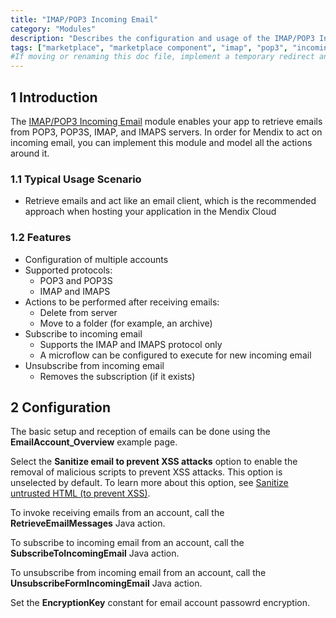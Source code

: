```yaml
---
title: "IMAP/POP3 Incoming Email"
category: "Modules"
description: "Describes the configuration and usage of the IMAP/POP3 Incoming Email module, which is available in the Mendix Marketplace."
tags: ["marketplace", "marketplace component", "imap", "pop3", "incoming email", "encryption", "platform support"]
#If moving or renaming this doc file, implement a temporary redirect and let the respective team know they should update the URL in the product. See Mapping to Products for more details.
---
```


## 1 Introduction

The [IMAP/POP3 Incoming Email](https://marketplace.mendix.com/link/component/1042/) module enables your app to retrieve emails from POP3, POP3S, IMAP, and IMAPS servers. In order for Mendix to act on incoming email, you can implement this module and model all the actions around it.

### 1.1 Typical Usage Scenario

* Retrieve emails and act like an email client, which is the recommended approach when hosting your application in the Mendix Cloud

### 1.2 Features

* Configuration of multiple accounts
* Supported protocols:
	* POP3 and POP3S
	* IMAP and IMAPS
* Actions to be performed after receiving emails:
	* Delete from server
	* Move to a folder (for example, an archive)
* Subscribe to incoming email
	* Supports the IMAP and IMAPS protocol only
	* A microflow can be configured to execute for new incoming email
* Unsubscribe from incoming email
	* Removes the subscription (if it exists)

## 2 Configuration

The basic setup and reception of emails can be done using the **EmailAccount_Overview** example page.

Select the **Sanitize email to prevent XSS attacks** option to enable the removal of malicious scripts to prevent XSS attacks. This option is unselected by default. To learn more about this option, see [Sanitize untrusted HTML (to prevent XSS)](https://jsoup.org/cookbook/cleaning-html/safelist-sanitizer).

To invoke receiving emails from an account, call the **RetrieveEmailMessages** Java action.

To subscribe to incoming email from an account, call the **SubscribeToIncomingEmail** Java action.

To unsubscribe from incoming email from an account, call the **UnsubscribeFormIncomingEmail** Java action.

Set the **EncryptionKey** constant for email account passowrd encryption.
